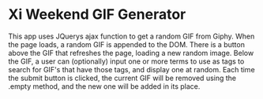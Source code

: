 # Xi Weekend GIF Generator

This app uses JQuerys ajax function to get a random GIF from Giphy. When the page loads, a random
GIF is appended to the DOM. There is a button above the GIF that refreshes the page, loading a new
random image. Below the GIF, a user can (optionally) input one or more terms to use as tags to
search for GIF's that have those tags, and display one at random. Each time the submit button is clicked, the current GIF will be removed using the .empty method, and the new one will be added in its place.
